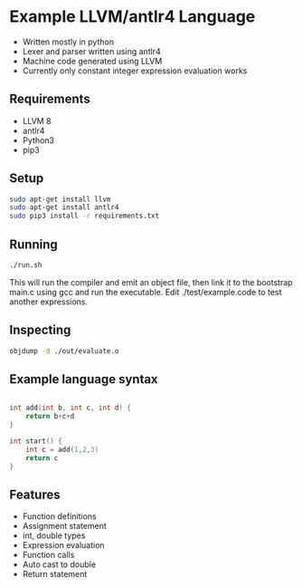 # Example LLVM/antlr4 Language

- Written mostly in python
- Lexer and parser written using antlr4
- Machine code generated using LLVM
- Currently only constant integer expression evaluation works

## Requirements
- LLVM 8
- antlr4
- Python3
- pip3

## Setup

```bash
sudo apt-get install llvm
sudo apt-get install antlr4
sudo pip3 install -r requirements.txt
```

## Running
```bash
./run.sh
```
This will run the compiler and emit an object file, then link it to the bootstrap main.c using gcc and run the executable.
Edit ./test/example.code to test another expressions.

## Inspecting
```bash
objdump -d ./out/evaluate.o
```

## Example language syntax

```c

int add(int b, int c, int d) {
    return b+c+d
}

int start() {
    int c = add(1,2,3)
    return c
}
```

## Features
- Function definitions
- Assignment statement
- int, double types
- Expression evaluation
- Function calls
- Auto cast to double
- Return statement
